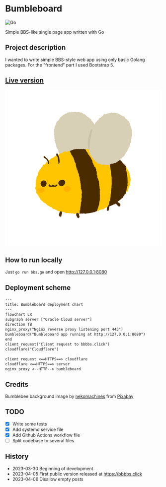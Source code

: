 # Bumbleboard
![Go](https://img.shields.io/badge/go-%2300ADD8.svg?style=for-the-badge&logo=go&logoColor=white)

Simple BBS-like single page app written with Go

## Project description
I wanted to write simple BBS-style web app using only basic Golang packages. For the "frontend" part I used Bootstrap 5.

## [Live version](https://bbbbs.click/)
![Bumblebee logo](static/background.png)

## How to run locally
Just `go run bbs.go` and open http://127.0.0.1:8080

## Deployment scheme
```mermaid
---
title: Bumbleboard deployment chart
---
flowchart LR
subgraph server ["Oracle Cloud server"]
direction TB
nginx_proxy("Nginx reverse proxy listening port 443")
bumbleboard("Bumbleboard app running at http://127.0.0.1:8080")
end
client_request("Client request to bbbbs.click")
cloudflare("Cloudflare")

client_request <==HTTPS==> cloudflare
cloudflare <==HTTPS==> server
nginx_proxy <--HTTP--> bumbleboard
```

## Credits
Bumblebee background image by <a href="https://pixabay.com/users/nekomachines-19125993/?utm_source=link-attribution&amp;utm_medium=referral&amp;utm_campaign=image&amp;utm_content=6395170">nekomachines</a> from <a href="https://pixabay.com//?utm_source=link-attribution&amp;utm_medium=referral&amp;utm_campaign=image&amp;utm_content=6395170">Pixabay</a>

## TODO
- [x] Write some tests
- [x] Add systemd service file
- [x] Add Github Actions workflow file
- [ ] Split codebase to several files

## History
- 2023-03-30 Beginning of development
- 2023-04-05 First public version released at https://bbbbs.click
- 2023-04-06 Disallow empty posts
